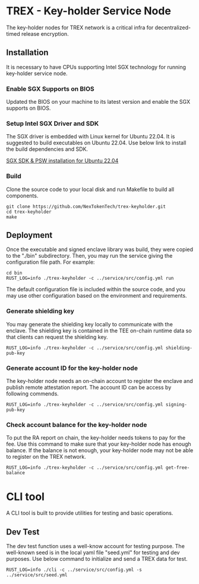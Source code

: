 # TREX - Key-holder Service Node
The key-holder nodes for TREX network is a critical infra for decentralized-timed release encryption.

## Installation
It is necessary to have CPUs supporting Intel SGX technology for running key-holder service node.
### Enable SGX Supports on BIOS
Updated the BIOS on your machine to its latest version and enable the SGX supports on BIOS.

### Setup Intel SGX Driver and SDK
The SGX driver is embedded with Linux kernel for Ubuntu 22.04. It is suggested to build executables 
on Ubuntu 22.04. Use below link to install the build dependencies and SDK.

[SGX SDK & PSW installation for Ubuntu 22.04](https://medium.com/@yangfanghao/sgx-driver-and-sdk-installation-for-ubuntu-22-04-7db6c254e65c)

### Build
Clone the source code to your local disk and run Makefile to build all components.
```shell
git clone https://github.com/NexTokenTech/trex-keyholder.git
cd trex-keyholder
make
```

## Deployment
Once the executable and signed enclave library was build, they were copied to the "./bin" subdirectory.
Then, you may run the service giving the configuration file path. For example:
```shell
cd bin
RUST_LOG=info ./trex-keyholder -c ../service/src/config.yml run
```
The default configuration file is included within the source code, and you may use other configuration 
based on the environment and requirements.

### Generate shielding key
You may generate the shielding key locally to communicate with the enclave. The shielding key is contained 
in the TEE on-chain runtime data so that clients can request the shielding key.
```shell
RUST_LOG=info ./trex-keyholder -c ../service/src/config.yml shielding-pub-key
```
### Generate account ID for the key-holder node
The key-holder node needs an on-chain account to register the enclave and publish remote attestation 
report. The account ID can be access by following commends.
```shell
RUST_LOG=info ./trex-keyholder -c ../service/src/config.yml signing-pub-key
```
### Check account balance for the key-holder node
To put the RA report on chain, the key-holder needs tokens to pay for the fee. Use this command to make
sure that your key-holder node has enough balance. If the balance is not enough, your key-holder node 
may not be able to register on the TREX network.
```shell
RUST_LOG=info ./trex-keyholder -c ../service/src/config.yml get-free-balance
```

# CLI tool
A CLI tool is built to provide utilities for testing and basic operations.
## Dev Test
The dev test function uses a well-know account for testing purpose. The well-known seed is in the 
local yaml file "seed.yml" for testing and dev purposes.
Use below command to initialize and send a TREX data for test.
```shell
RUST_LOG=info ./cli -c ../service/src/config.yml -s ../service/src/seed.yml
```